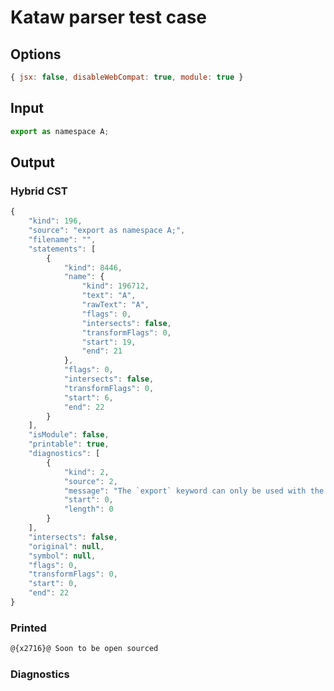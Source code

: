 # Kataw parser test case

## Options

`````js
{ jsx: false, disableWebCompat: true, module: true }
`````

## Input

`````js
export as namespace A;
`````

## Output

### Hybrid CST


```javascript
{
    "kind": 196,
    "source": "export as namespace A;",
    "filename": "",
    "statements": [
        {
            "kind": 8446,
            "name": {
                "kind": 196712,
                "text": "A",
                "rawText": "A",
                "flags": 0,
                "intersects": false,
                "transformFlags": 0,
                "start": 19,
                "end": 21
            },
            "flags": 0,
            "intersects": false,
            "transformFlags": 0,
            "start": 6,
            "end": 22
        }
    ],
    "isModule": false,
    "printable": true,
    "diagnostics": [
        {
            "kind": 2,
            "source": 2,
            "message": "The `export` keyword can only be used with the module goal",
            "start": 0,
            "length": 0
        }
    ],
    "intersects": false,
    "original": null,
    "symbol": null,
    "flags": 0,
    "transformFlags": 0,
    "start": 0,
    "end": 22
}
```

  
### Printed


```javascript
@{x2716}@ Soon to be open sourced
```

  
### Diagnostics


```javascript

```

